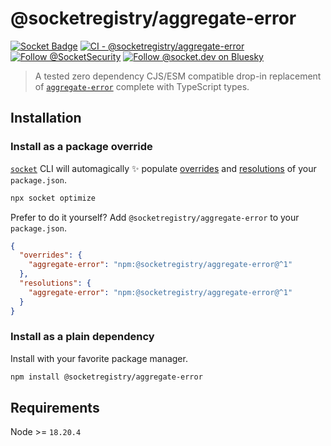 # @socketregistry/aggregate-error

[![Socket Badge](https://socket.dev/api/badge/npm/package/@socketregistry/aggregate-error)](https://socket.dev/npm/package/@socketregistry/aggregate-error)
[![CI - @socketregistry/aggregate-error](https://github.com/SocketDev/socket-registry/actions/workflows/ci.yml/badge.svg)](https://github.com/SocketDev/socket-registry/actions/workflows/ci.yml)
[![Follow @SocketSecurity](https://img.shields.io/twitter/follow/SocketSecurity?style=social)](https://twitter.com/SocketSecurity)
[![Follow @socket.dev on Bluesky](https://img.shields.io/badge/Follow-@socket.dev-1DA1F2?style=social&logo=bluesky)](https://bsky.app/profile/socket.dev)

> A tested zero dependency CJS/ESM compatible drop-in replacement of
> [`aggregate-error`](https://socket.dev/npm/package/aggregate-error) complete
> with TypeScript types.

## Installation

### Install as a package override

[`socket`](https://socket.dev/npm/package/socket) CLI will automagically ✨
populate
[overrides](https://docs.npmjs.com/cli/v9/configuring-npm/package-json#overrides)
and [resolutions](https://yarnpkg.com/configuration/manifest#resolutions) of
your `package.json`.

```sh
npx socket optimize
```

Prefer to do it yourself? Add `@socketregistry/aggregate-error` to your
`package.json`.

```json
{
  "overrides": {
    "aggregate-error": "npm:@socketregistry/aggregate-error@^1"
  },
  "resolutions": {
    "aggregate-error": "npm:@socketregistry/aggregate-error@^1"
  }
}
```

### Install as a plain dependency

Install with your favorite package manager.

```sh
npm install @socketregistry/aggregate-error
```

## Requirements

Node >= `18.20.4`
